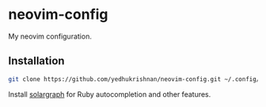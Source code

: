 # neovim-config

My neovim configuration.

## Installation

``` bash
git clone https://github.com/yedhukrishnan/neovim-config.git ~/.config/nvim
```

Install [solargraph](https://github.com/castwide/solargraph) for Ruby autocompletion and other features.


